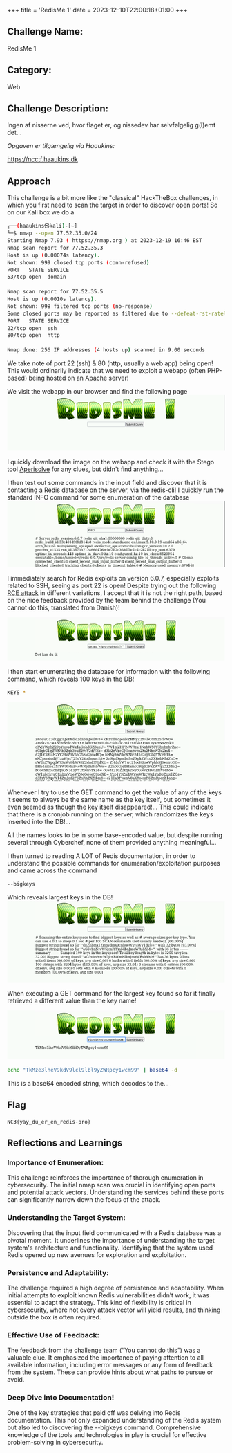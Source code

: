 +++
title = 'RedisMe 1'
date = 2023-12-10T22:00:18+01:00
+++

## Challenge Name:

RedisMe 1

## Category:

Web

## Challenge Description:

Ingen af nisserne ved, hvor flaget er, og nissedev har selvfølgelig g(l)emt det...

_Opgaven er tilgængelig via Haaukins:_

https://ncctf.haaukins.dk

## Approach

This challenge is a bit more like the "classical" HackTheBox challenges, in which you first need to scan the target in order to discover open ports!
So on our Kali box we do a

```bash
┌──(haaukins㉿kali)-[~]
└─$ nmap --open 77.52.35.0/24
Starting Nmap 7.93 ( https://nmap.org ) at 2023-12-19 16:46 EST
Nmap scan report for 77.52.35.3
Host is up (0.00074s latency).
Not shown: 999 closed tcp ports (conn-refused)
PORT   STATE SERVICE
53/tcp open  domain

Nmap scan report for 77.52.35.5
Host is up (0.0010s latency).
Not shown: 998 filtered tcp ports (no-response)
Some closed ports may be reported as filtered due to --defeat-rst-ratelimit
PORT   STATE SERVICE
22/tcp open  ssh
80/tcp open  http

Nmap done: 256 IP addresses (4 hosts up) scanned in 9.00 seconds
```

We take note of port 22 (ssh) & 80 (http, usually a web app) being open!
This would ordinarily indicate that we need to exploit a webapp (often PHP-based) being hosted on an Apache server!

We visit the webapp in our browser and find the following page
![RedisMe Webapp](images/Webapp.png)

I quickly download the image on the webapp and check it with the Stego tool [Aperisolve](https://www.aperisolve.com/) for any clues, but didn't find anything...

I then test out some commands in the input field and discover that it is contacting a Redis database on the server, via the redis-cli!
I quickly run the standard INFO command for some enumeration of the database
![Redis INFO command](images/Redis%20INFO%20command.png)

I immediately search for Redis exploits on version 6.0.7, especially exploits related to SSH, seeing as port 22 is open!
Despite trying out the following [RCE attack](https://book.hacktricks.xyz/network-services-pentesting/6379-pentesting-redis#interactive-shell) in different variations, I accept that it is not the right path, based on the nice feedback provided by the team behind the challenge (You cannot do this, translated from Danish)!

![You cannot message](images/You-Cannot-Message.png)

I then start enumerating the database for information with the following command, which reveals 100 keys in the DB!

```bash
KEYS *
```

![Redis Keys Command](images/Redis-Keys-Command.png)

Whenever I try to use the GET command to get the value of any of the keys it seems to always be the same name as the key itself, but sometimes it even seemed as though the key itself disappeared!... This could indicate that there is a cronjob running on the server, which randomizes the keys inserted into the DB!...

All the names looks to be in some base-encoded value, but despite running several through Cyberchef, none of them provided anything meaningful...

I then turned to reading A LOT of Redis documentation, in order to understand the possible commands for enumeration/exploitation purposes and came across the command

```bash
--bigkeys
```

Which reveals largest keys in the DB!
![Redis Big Keys Command](images/Redis-Big-Keys-Command.png)

When executing a GET command for the largest key found so far it finally retrieved a different value than the key name!

![Redis Get Biggest Key](images/Redis-Get-Biggest-Key.png)

```bash
echo "TkMze3lheV9kdV9lcl9lbl9yZWRpcy1wcm99" | base64 -d
```

This is a base64 encoded string, which decodes to the...

## Flag

```text
NC3{yay_du_er_en_redis-pro}
```

## Reflections and Learnings

### Importance of Enumeration:

This challenge reinforces the importance of thorough enumeration in cybersecurity. The initial nmap scan was crucial in identifying open ports and potential attack vectors. Understanding the services behind these ports can significantly narrow down the focus of the attack.

### Understanding the Target System:

Discovering that the input field communicated with a Redis database was a pivotal moment. It underlines the importance of understanding the target system's architecture and functionality. Identifying that the system used Redis opened up new avenues for exploration and exploitation.

### Persistence and Adaptability:

The challenge required a high degree of persistence and adaptability. When initial attempts to exploit known Redis vulnerabilities didn’t work, it was essential to adapt the strategy. This kind of flexibility is critical in cybersecurity, where not every attack vector will yield results, and thinking outside the box is often required.

### Effective Use of Feedback:

The feedback from the challenge team (“You cannot do this”) was a valuable clue. It emphasized the importance of paying attention to all available information, including error messages or any form of feedback from the system. These can provide hints about what paths to pursue or avoid.

### Deep Dive into Documentation!

One of the key strategies that paid off was delving into Redis documentation. This not only expanded understanding of the Redis system but also led to discovering the --bigkeys command. Comprehensive knowledge of the tools and technologies in play is crucial for effective problem-solving in cybersecurity.
